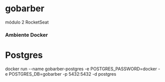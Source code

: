 # gobarber
módulo 2 RocketSeat

### Ambiente Docker ###

# Postgres
docker run --name gobarber-postgres -e POSTGRES_PASSWORD=docker -e POSTGRES_DB=gobarber -p 5432:5432 -d postgres


